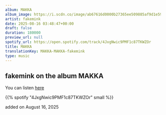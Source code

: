 ```yaml
---
album: MAKKA
album_image: https://i.scdn.co/image/ab67616d0000b27365ee509885af9d1e59ed7b55
artist: fakemink
date: 2025-08-16 03:48:47+00:00
draft: false
duration: 180000
preview_url: null
spotify_url: https://open.spotify.com/track/4JxgNwic9PMF1c87TKWZOr
title: MAKKA
translationKey: MAKKA-MAKKA-fakemink
type: music
---
```



## fakemink on the album MAKKA

You can listen [here](https://open.spotify.com/track/4JxgNwic9PMF1c87TKWZOr)

{{% spotify "4JxgNwic9PMF1c87TKWZOr" small %}}

added on August 16, 2025